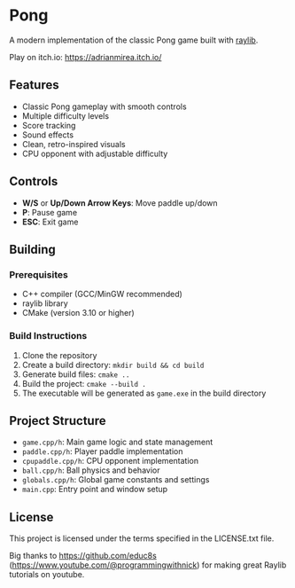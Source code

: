 # Pong

A modern implementation of the classic Pong game built with [raylib](https://www.raylib.com/).

Play on itch.io: https://adrianmirea.itch.io/

## Features

- Classic Pong gameplay with smooth controls
- Multiple difficulty levels
- Score tracking
- Sound effects
- Clean, retro-inspired visuals
- CPU opponent with adjustable difficulty

## Controls

- **W/S** or **Up/Down Arrow Keys**: Move paddle up/down
- **P**: Pause game
- **ESC**: Exit game

## Building

### Prerequisites

- C++ compiler (GCC/MinGW recommended)
- raylib library
- CMake (version 3.10 or higher)

### Build Instructions

1. Clone the repository
2. Create a build directory: `mkdir build && cd build`
3. Generate build files: `cmake ..`
4. Build the project: `cmake --build .`
5. The executable will be generated as `game.exe` in the build directory

## Project Structure

- `game.cpp/h`: Main game logic and state management
- `paddle.cpp/h`: Player paddle implementation
- `cpupaddle.cpp/h`: CPU opponent implementation
- `ball.cpp/h`: Ball physics and behavior
- `globals.cpp/h`: Global game constants and settings
- `main.cpp`: Entry point and window setup

## License

This project is licensed under the terms specified in the LICENSE.txt file.


Big thanks to https://github.com/educ8s (https://www.youtube.com/@programmingwithnick) for making great Raylib tutorials on youtube.

